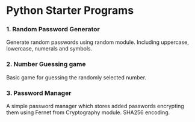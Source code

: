 # Python Starter Programs

### 1. Random Password Generator

Generate random passwords using random module. Including uppercase, lowercase, numerals and symbols.

### 2. Number Guessing game

Basic game for guessing the randomly selected number.

### 3. Password Manager

A simple password manager which stores added passwords encrypting them using Fernet from Cryptography module. SHA256 encoding.
